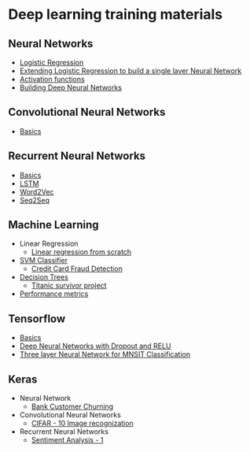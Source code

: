 # Deep learning training materials

## Neural Networks
- [Logistic Regression](https://github.com/Kredoai/Deep-Learning-Training/tree/master/Neural%20Networks/Logistic_Regression)
- [Extending Logistic Regression to build a single layer Neural Network](https://github.com/Kredoai/Deep-Learning-Training/tree/master/Neural%20Networks/Neural%20Net%20One%20Hidden%20Layer)
- [Activation functions](https://github.com/Kredoai/Deep-Learning-Training/tree/master/Neural%20Networks/Activation)
- [Building Deep Neural Networks](https://github.com/Kredoai/Deep-Learning-Training/tree/master/Neural%20Networks/Deep_Neural_Network)

## Convolutional Neural Networks
- [Basics](https://github.com/Kredoai/Deep-Learning-Training/tree/master/Convolutional_Neural_Networks/Basics)

## Recurrent Neural Networks
- [Basics](https://github.com/Kredoai/Deep-Learning-Training/tree/master/Recurrent_Neural_Networks/Basics)
- [LSTM](https://github.com/Kredoai/Deep-Learning-Training/tree/master/Recurrent_Neural_Networks/LSTM)
- [Word2Vec](https://github.com/Kredoai/Deep-Learning-Training/tree/master/Recurrent_Neural_Networks/Word2Vec)
- [Seq2Seq](https://github.com/Kredoai/Deep-Learning-Training/tree/master/Recurrent_Neural_Networks/Seq2Seq)

## Machine Learning
- Linear Regression
  - [Linear regression from scratch](https://github.com/Kredoai/Deep-Learning-Training/tree/master/Machine_Learning/Linear_Regression/build_from_scratch)
- [SVM Classifier](https://github.com/Kredoai/Deep-Learning-Training/tree/master/Machine_Learning/SVM)
  - [Credit Card Fraud Detection](https://github.com/Kredoai/Deep-Learning-Training/tree/master/Machine_Learning/SVM/Credit_Card_Fraud_Detection)
- [Decision Trees](https://github.com/Kredoai/Deep-Learning-Training/tree/master/Machine_Learning/Decision_Tree)
    - [Titanic survivor project](https://github.com/Kredoai/Deep-Learning-Training/tree/master/Machine_Learning/Decision_Tree/Titanic_Survivor)
- [Performance metrics](https://github.com/Kredoai/Deep-Learning-Training/tree/master/Machine_Learning/Performance)  

## Tensorflow
- [Basics](https://github.com/Kredoai/Deep-Learning-Training/tree/master/Tensorflow/Basics)
- [Deep Neural Networks with Dropout and RELU](https://github.com/Kredoai/Deep-Learning-Training/tree/master/Tensorflow/Deep_Neural_Nets_Dropout_RELU)
- [Three layer Neural Network for MNSIT Classification](https://github.com/Kredoai/Deep-Learning-Training/tree/master/Tensorflow/nn_two_hidden_layer_adam_mnsit)


## Keras
- Neural Network
  - [Bank Customer Churning](https://github.com/Kredoai/Deep-Learning-Training/tree/master/Keras/Neural_Networks/bank_customer_churning)
- Convolutional Neural Networks
  - [CIFAR - 10 Image recognization](https://github.com/Kredoai/Deep-Learning-Training/tree/master/Keras/Convolutional_Neural_Networks/cifar-10)
- Recurrent Neural Networks
  - [Sentiment Analysis - 1](https://github.com/Kredoai/Deep-Learning-Training/tree/master/Keras/Recurrent_Neural_Networks/Sentiment_Analysis)

